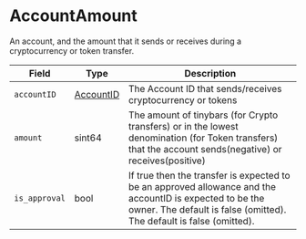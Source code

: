 # AccountAmount

An account, and the amount that it sends or receives during a cryptocurrency or token transfer.

| Field         | Type                      | Description                                                                                                                                                                      |
| ------------- | ------------------------- | -------------------------------------------------------------------------------------------------------------------------------------------------------------------------------- |
| `accountID`   | [AccountID](accountid.md) | The Account ID that sends/receives cryptocurrency or tokens                                                                                                                      |
| `amount`      | sint64                    | The amount of tinybars (for Crypto transfers) or in the lowest denomination (for Token transfers) that the account sends(negative) or receives(positive)                         |
| `is_approval` | bool                      | If true then the transfer is expected to be an approved allowance and the accountID is expected to be the owner. The default is false (omitted). The default is false (omitted). |

####
